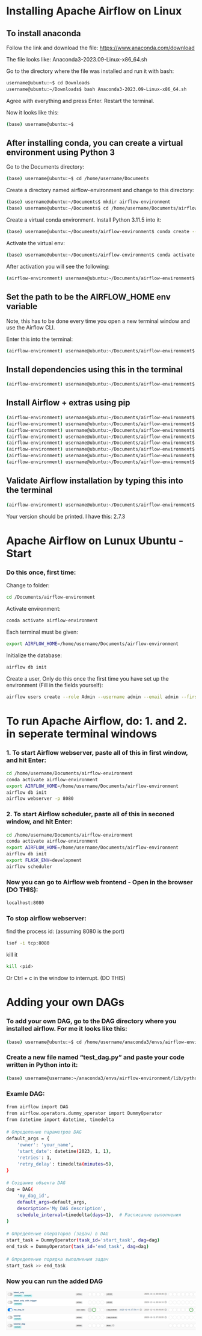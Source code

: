 # Installing Apache Airflow on Linux

## To install anaconda
Follow the link and download the file: https://www.anaconda.com/download

The file looks like: Anaconda3-2023.09-Linux-x86_64.sh

Go to the directory where the file was installed and run it with bash:
```bash
username@ubuntu:~$ cd Downloads
username@ubuntu:~/Downloads$ bash Anaconda3-2023.09-Linux-x86_64.sh
```
Agree with everything and press Enter. Restart the terminal.

Now it looks like this:
```bash
(base) username@ubuntu:~$ 
```
## After installing conda, you can create a virtual environment using Python 3

Go to the Documents directory:
```bash
(base) username@ubuntu:~$ cd /home/username/Documents
```

Create a directory named airflow-environment and change to this directory:
```bash
(base) username@ubuntu:~/Documents$ mkdir airflow-environment
(base) username@ubuntu:~/Documents$ cd /home/username/Documents/airflow-environment
```

Create a virtual conda environment. Install Python 3.11.5 into it:
```bash
(base) username@ubuntu:~/Documents/airflow-environment$ conda create --name airflow-environment python=3.11.5
```

Activate the virtual env:
```bash
(base) username@ubuntu:~/Documents/airflow-environment$ conda activate airflow-environment
```
After activation you will see the following:
```bash
(airflow-environment) username@ubuntu:~/Documents/airflow-environment$ 
```

## Set the path to be the AIRFLOW_HOME env variable
Note, this has to be done every time you open a new terminal window and use the Airflow CLI.

Enter this into the terminal:
```bash
(airflow-environment) username@ubuntu:~/Documents/airflow-environment$ export AIRFLOW_HOME=/home/username/Documents/airflow-environment
```

## Install dependencies using this in the terminal
```bash
(airflow-environment) username@ubuntu:~/Documents/airflow-environment$ sudo apt-get update && sudo apt-get install -y python-setuptools python3-pip python-dev libffi-dev libssl-dev zip wget
```

## Install Airflow + extras using pip
```bash
(airflow-environment) username@ubuntu:~/Documents/airflow-environment$ sudo apt-get install gcc python3-dev
(airflow-environment) username@ubuntu:~/Documents/airflow-environment$ pip install apache-airflow
(airflow-environment) username@ubuntu:~/Documents/airflow-environment$ sudo pip install gcp
(airflow-environment) username@ubuntu:~/Documents/airflow-environment$ pip install statsd
(airflow-environment) username@ubuntu:~/Documents/airflow-environment$ sudo apt-get install pkg-config libxml2-dev libxmlsec1-dev libxmlsec1-openssl
(airflow-environment) username@ubuntu:~/Documents/airflow-environment$ sudo pip install sentry==2.1.2
(airflow-environment) username@ubuntu:~/Documents/airflow-environment$ pip install cryptography
(airflow-environment) username@ubuntu:~/Documents/airflow-environment$ pip install pyspark
```

## Validate Airflow installation by typing this into the terminal
```bash
(airflow-environment) username@ubuntu:~/Documents/airflow-environment$ airflow version
```
Your version should be printed. I have this: 2.7.3


# Apache Airflow on Lunux Ubuntu - Start

### Do this once, first time:

Change to folder:
```bash
cd /Documents/airflow-environment
```
Activate environment:
```bash
conda activate airflow-environment
```

Each terminal must be given:
```bash
export AIRFLOW_HOME=/home/username/Documents/airflow-environment
```

Initialize the database:
```bash
airflow db init
```
Create a user, Only do this once the first time you have set up the environment (Fill in the fields yourself):
```bash
airflow users create --role Admin --username admin --email admin --firstname admin --lastname admin --password qwe@123!
```

# To run Apache Airflow, do: 1. and 2. in seperate terminal windows

### 1. To start Airflow webserver, paste all of this in first window, and hit Enter:
```bash
cd /home/username/Documents/airflow-environment
conda activate airflow-environment
export AIRFLOW_HOME=/home/username/Documents/airflow-environment
airflow db init
airflow webserver -p 8080
```

### 2. To start Airflow scheduler, paste all of this in seconed window, and hit Enter:
```bash
cd /home/username/Documents/airflow-environment
conda activate airflow-environment
export AIRFLOW_HOME=/home/username/Documents/airflow-environment
airflow db init
export FLASK_ENV=development
airflow scheduler
```

### Now you can go to Airflow web frontend - Open in the browser (DO THIS):
```bash
localhost:8080
```

### To stop airflow webserver:
find the process id: (assuming 8080 is the port)
```bash
lsof -i tcp:8080
```
kill it
```bash
kill <pid>
```
Or Ctrl + c in the window to interrupt. (DO THIS)

# Adding your own DAGs
### To add your own DAG, go to the DAG directory where you installed airflow. For me it looks like this:
```bash
(base) username@ubuntu:~$ cd /home/username/anaconda3/envs/airflow-environment/lib/python3.11/site-packages/airflow/example_dags
```

### Create a new file named “test_dag.py” and paste your code written in Python into it:
```bash
(base) username@username:~/anaconda3/envs/airflow-environment/lib/python3.11/site-packages/airflow/example_dags$ nano test_dag.py
```

### Examle DAG:
```bash
from airflow import DAG
from airflow.operators.dummy_operator import DummyOperator
from datetime import datetime, timedelta

# Определение параметров DAG
default_args = {
    'owner': 'your_name',
    'start_date': datetime(2023, 1, 1),
    'retries': 1,
    'retry_delay': timedelta(minutes=5),
}

# Создание объекта DAG
dag = DAG(
    'my_dag_id',
    default_args=default_args,
    description='My DAG description',
    schedule_interval=timedelta(days=1),  # Расписание выполнения
)

# Определение операторов (задач) в DAG
start_task = DummyOperator(task_id='start_task', dag=dag)
end_task = DummyOperator(task_id='end_task', dag=dag)

# Определение порядка выполнения задач
start_task >> end_task
```
### Now you can run the added DAG
![test_dag.py](my_dag_id.png)
